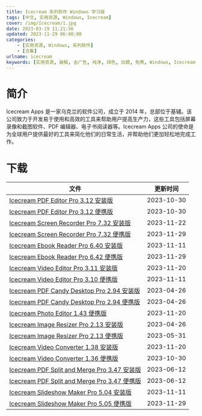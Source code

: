 ```yaml
---
title: Icecream 系列软件 Windows 学习版
tags: [中文, 实用资源, Windows, Icecream]
cover: /img/Icecream/1.jpg
date: 2023-03-19 11:21:56
updated: 2023-11-29 06:00:00
categories:
    - [实用资源, Windows, 系列软件]
    - [合集]
urlname: icecream
keywords: [实用资源, 破解, 去广告, 纯净, 绿色, 白嫖, 免费, Windows, Icecream]
---
```


# 简介

Icecream Apps 是一家乌克兰的软件公司，成立于 2014 年，总部位于基辅。该公司致力于开发易于使用和高效的工具来帮助用户提高生产力，这些工具包括屏幕录像和截图软件、PDF 编辑器、电子书阅读器等。Icecream Apps 公司的使命是为全球用户提供最好的工具来简化他们的日常生活，并帮助他们更加轻松地完成工作。

# 下载

| 文件                                                                                                                  | 更新时间   |
| --------------------------------------------------------------------------------------------------------------------- | ---------- |
| [Icecream PDF Editor Pro 3.12 安装版](/download/index.html?f=Icecream-PDF-Editor-Pro-3.12.zip)                        | 2023-10-30 |
| [Icecream PDF Editor Pro 3.12 便携版](/download/index.html?f=Icecream-Pdf-Editor-3.12-Portable.zip)                   | 2023-10-30 |
| [Icecream Screen Recorder Pro 7.32 安装版](/download/index.html?f=Icecream-Screen-Recorder-Pro-7.32.zip)              | 2023-11-22 |
| [Icecream Screen Recorder Pro 7.32 便携版](/download/index.html?f=Icecream-Screen-Recorder-7.32-Portable.zip)         | 2023-11-29 |
| [Icecream Ebook Reader Pro 6.40 安装版](/download/index.html?f=Icecream-Ebook-Reader-Pro-6.40.zip)                    | 2023-11-11 |
| [Icecream Ebook Reader Pro 6.42 便携版](/download/index.html?f=Icecream-Ebook-Reader-6.42-Portable.zip)               | 2023-11-29 |
| [Icecream Video Editor Pro 3.11 安装版](/download/index.html?f=Icecream-Video-Editor-Pro-3.11.zip)                    | 2023-11-20 |
| [Icecream Video Editor Pro 3.10 便携版](/download/index.html?f=Icecream-Video-Editor-3.10-Portable.zip)               | 2023-11-11 |
| [Icecream PDF Candy Desktop Pro 2.94 安装版](/download/index.html?f=Icecream-PDF-Candy-Desktop-Pro-2.94.zip)          | 2023-04-26 |
| [Icecream PDF Candy Desktop Pro 2.94 便携版](/download/index.html?f=Icecream-PDF-Candy-Desktop-Pro-2.94-Portable.zip) | 2023-04-26 |
| [Icecream Photo Editor 1.43 便携版](/download/index.html?f=Icecream-Photo-Editor-Pro-1.43.zip)                        | 2023-11-20 |
| [Icecream Image Resizer Pro 2.13 安装版](/download/index.html?f=Icecream-Image-Resizer-Pro-2.13.zip)                  | 2023-04-26 |
| [Icecream Image Resizer Pro 2.13 便携版](/download/index.html?f=Icecream-Image-Resizer-2.13-Portable.zip)             | 2023-05-31 |
| [Icecream Video Converter 1.38 安装版](/download/index.html?f=Icecream-Video-Converter-Pro-1.38.zip)                  | 2023-11-20 |
| [Icecream Video Converter 1.36 便携版](/download/index.html?f=Icecream-Video-Converter-1.36-Portable.zip)             | 2023-10-30 |
| [Icecream PDF Split and Merge Pro 3.47 安装版](/download/index.html?f=Icecream-PDF-Split-and-Merge-Pro-3.47.zip)      | 2023-06-12 |
| [Icecream PDF Split and Merge Pro 3.47 便携版](/download/index.html?f=Icecream-PDF-Split-and-Merge-3.47-Portable.zip) | 2023-06-12 |
| [Icecream Slideshow Maker Pro 5.04 安装版](/download/index.html?f=Icecream-Slideshow-Maker-Pro-5.04.zip)              | 2023-11-11 |
| [Icecream Slideshow Maker Pro 5.05 便携版](/download/index.html?f=Icecream-Slideshow-Maker-5.05-Portable.zip)         | 2023-11-29 |
